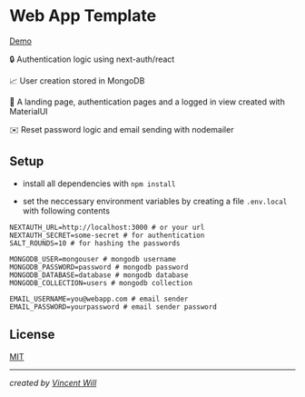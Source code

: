 # Web App Template

[Demo](https://web-app-template-six.vercel.app/)

🔒 Authentication logic using next-auth/react

📈 User creation stored in MongoDB

🎨 A landing page, authentication pages and a logged in view created with MaterialUI

✉️ Reset password logic and email sending with nodemailer

## Setup

- install all dependencies with `npm install`

- set the neccessary environment variables by creating a file `.env.local` with following contents

```
NEXTAUTH_URL=http://localhost:3000 # or your url
NEXTAUTH_SECRET=some-secret # for authentication
SALT_ROUNDS=10 # for hashing the passwords

MONGODB_USER=mongouser # mongodb username
MONGODB_PASSWORD=password # mongodb password
MONGODB_DATABASE=database # mongodb database
MONGODB_COLLECTION=users # mongodb collection

EMAIL_USERNAME=you@webapp.com # email sender
EMAIL_PASSWORD=yourpassword # email sender password
```


## License
[MIT](https://choosealicense.com/licenses/mit/)


---


*created by [Vincent Will](https://twitter.com/wweb_dev)*
